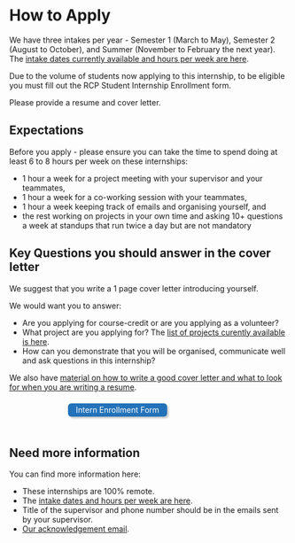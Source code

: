 # How to Apply

We have three intakes per year - Semester 1 (March to May), Semester 2 (August to October), and Summer (November to February the next year). The [intake dates currently available and hours per week are here](intake_dates).

Due to the volume of students now applying to this internship, to be eligible you must fill out the RCP Student Internship Enrollment form. 

Please provide a resume and cover letter.
## Expectations
Before you apply - please ensure you can take the time to spend doing at least 6 to 8 hours per week on these internships:
- 1 hour a week for a project meeting with your supervisor and your teammates, 
- 1 hour a week for a co-working session with your teammates,
- 1 hour a week keeping track of emails and organising yourself, and
- the rest working on projects in your own time and asking 10+ questions a week at standups that run twice a day but are not mandatory

## Key Questions you should answer in the cover letter

We suggest that you write a 1 page cover letter introducing yourself. 

We would want you to answer:
- Are you applying for course-credit or are you applying as a volunteer?
- What project are you applying for? The [list of projects curently available is here](https://wehi-researchcomputing.github.io/project-wikis).
- How can you demonstrate that you will be organised, communicate well and ask questions in this internship?

We also have [material on how to write a good cover letter and what to look for when you are writing a resume](https://doi.org/10.6084/m9.figshare.21057535.v2).

<a href="https://redcap.wehi.edu.au/surveys/?s=AMYXK9FFHXR9LE9T" 
   style="color: white; background-color: #2372b9; margin: 0.5em; padding: 0.25em 1em; border-radius: 6px; box-shadow: 3px 3px 3px rgba(0,0,0,0.2); text-decoration: none; float: left; width: 30%; margin-left: 21%; margin-bottom: 24px; text-align: center;">
   Intern Enrollment Form
</a>
<div style="clear:both"></div>

## Need more information

You can find more information here:
- These internships are 100% remote.
- The [intake dates and hours per week are here](intake_dates).
- Title of the supervisor and phone number should be in the emails sent by your supervisor.
- [Our acknowledgement email](/email_acknowledgement).
